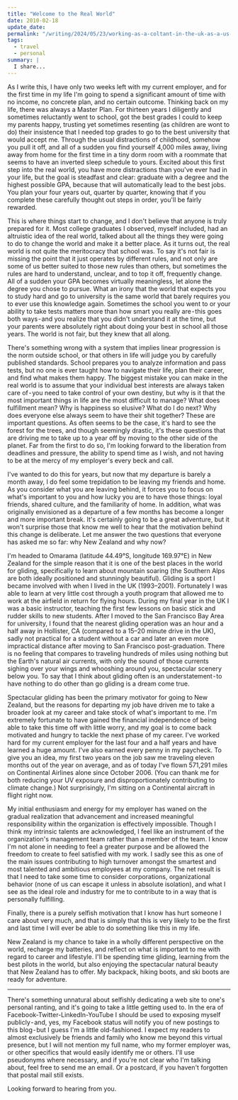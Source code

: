 ```yaml
---
title: "Welcome to the Real World"
date: 2010-02-18
update_date: 
permalink: "/writing/2024/05/23/working-as-a-coltant-in-the-uk-as-a-us-itizen/"
tags:
  - travel
  - personal
summary: |
  I share...
---
```


As I write this, I have only two weeks left with my current employer, and for the first time in my life I'm going to spend a significant amount of time with no income, no concrete plan, and no certain outcome. Thinking back on my life, there was always a Master Plan. For thirteen years I diligently and sometimes reluctantly went to school, got the best grades I could to keep my parents happy, trusting yet sometimes resenting (as children are wont to do) their insistence that I needed top grades to go to the best university that would accept me. Through the usual distractions of childhood, somehow you pull it off, and all of a sudden you find yourself 4,000 miles away, living away from home for the first time in a tiny dorm room with a roommate that seems to have an inverted sleep schedule to yours. Excited about this first step into the real world, you have more distractions than you've ever had in your life, but the goal is steadfast and clear: graduate with a degree and the highest possible GPA, because that will automatically lead to the best jobs. You plan your four years out, quarter by quarter, knowing that if you complete these carefully thought out steps in order, you'll be fairly rewarded.

This is where things start to change, and I don't believe that anyone is truly prepared for it. Most college graduates I observed, myself included, had an altruistic idea of the real world, talked about all the things they were going to do to change the world and make it a better place. As it turns out, the real world is not quite the meritocracy that school was. To say it's not fair is missing the point that it just operates by different rules, and not only are some of us better suited to those new rules than others, but sometimes the rules are hard to understand, unclear, and to top it off, frequently change. All of a sudden your GPA becomes virtually meaningless, let alone the degree you chose to pursue. What an irony that the world that expects you to study hard and go to university is the same world that barely requires you to ever use this knowledge again. Sometimes the school you went to or your ability to take tests matters more than how smart you really are - this goes both ways - and you realize that you didn't understand it at the time, but your parents were absolutely right about doing your best in school all those years. The world is not fair, but they knew that all along.

There's something wrong with a system that implies linear progression is the norm outside school, or that others in life will judge you by carefully published standards. School prepares you to analyze information and pass tests, but no one is ever taught how to navigate their life, plan their career, and find what makes them happy. The biggest mistake you can make in the real world is to assume that your individual best interests are always taken care of - you need to take control of your own destiny, but why is it that the most important things in life are the most difficult to manage? What does fulfillment mean? Why is happiness so elusive? What do I do next? Why does everyone else always seem to have their shit together? These are important questions. As often seems to be the case, it's hard to see the forest for the trees, and though seemingly drastic, it's these questions that are driving me to take up to a year off by moving to the other side of the planet. Far from the first to do so, I'm looking forward to the liberation from deadlines and pressure, the ability to spend time as I wish, and not having to be at the mercy of my employer's every beck and call.

I've wanted to do this for years, but now that my departure is barely a month away, I do feel some trepidation to be leaving my friends and home. As you consider what you are leaving behind, it forces you to focus on what's important to you and how lucky you are to have those things: loyal friends, shared culture, and the familiarity of home. In addition, what was originally envisioned as a departure of a few months has become a longer and more important break. It's certainly going to be a great adventure, but it won't surprise those that know me well to hear that the motivation behind this change is deliberate. Let me answer the two questions that everyone has asked me so far: why New Zealand and why now?

I'm headed to Omarama (latitude 44.49°S, longitude 169.97°E) in New Zealand for the simple reason that it is one of the best places in the world for gliding, specifically to learn about mountain soaring (the Southern Alps are both ideally positioned and stunningly beautiful). Gliding is a sport I became involved with when I lived in the UK (1993–2001). Fortunately I was able to learn at very little cost through a youth program that allowed me to work at the airfield in return for flying hours. During my final year in the UK I was a basic instructor, teaching the first few lessons on basic stick and rudder skills to new students. After I moved to the San Francisco Bay Area for university, I found that the nearest gliding operation was an hour and a half away in Hollister, CA (compared to a 15–20 minute drive in the UK), sadly not practical for a student without a car and later an even more impractical distance after moving to San Francisco post-graduation. There is no feeling that compares to traveling hundreds of miles using nothing but the Earth's natural air currents, with only the sound of those currents sighing over your wings and whooshing around you, spectacular scenery below you. To say that I think about gliding often is an understatement - to have nothing to do other than go gliding is a dream come true.

Spectacular gliding has been the primary motivator for going to New Zealand, but the reasons for departing my job have driven me to take a broader look at my career and take stock of what's important to me. I'm extremely fortunate to have gained the financial independence of being able to take this time off with little worry, and my goal is to come back motivated and hungry to tackle the next phase of my career. I've worked hard for my current employer for the last four and a half years and have learned a huge amount. I've also earned every penny in my paycheck. To give you an idea, my first two years on the job saw me traveling eleven months out of the year on average, and as of today I've flown 571,291 miles on Continental Airlines alone since October 2006. (You can thank me for both reducing your UV exposure and disproportionately contributing to climate change.) Not surprisingly, I'm sitting on a Continental aircraft in flight right now.

My initial enthusiasm and energy for my employer has waned on the gradual realization that advancement and increased meaningful responsibility within the organization is effectively impossible. Though I think my intrinsic talents are acknowledged, I feel like an instrument of the organization's management team rather than a member of the team. I know I'm not alone in needing to feel a greater purpose and be allowed the freedom to create to feel satisfied with my work. I sadly see this as one of the main issues contributing to high turnover amongst the smartest and most talented and ambitious employees at my company. The net result is that I need to take some time to consider corporations, organizational behavior (none of us can escape it unless in absolute isolation), and what I see as the ideal role and industry for me to contribute to in a way that is personally fulfilling.

Finally, there is a purely selfish motivation that I know has hurt someone I care about very much, and that is simply that this is very likely to be the first and last time I will ever be able to do something like this in my life.

New Zealand is my chance to take in a wholly different perspective on the world, recharge my batteries, and reflect on what is important to me with regard to career and lifestyle. I'll be spending time gliding, learning from the best pilots in the world, but also enjoying the spectacular natural beauty that New Zealand has to offer. My backpack, hiking boots, and ski boots are ready for adventure.

---

There's something unnatural about selfishly dedicating a web site to one's personal ranting, and it's going to take a little getting used to. In the era of Facebook-Twitter-LinkedIn-YouTube I should be used to exposing myself publicly - and, yes, my Facebook status will notify you of new postings to this blog - but I guess I'm a little old-fashioned. I expect my readers to almost exclusively be friends and family who know me beyond this virtual presence, but I will not mention my full name, who my former employer was, or other specifics that would easily identify me or others. I'll use pseudonyms where necessary, and if you're not clear who I'm talking about, feel free to send me an email. Or a postcard, if you haven't forgotten that postal mail still exists.

Looking forward to hearing from you.